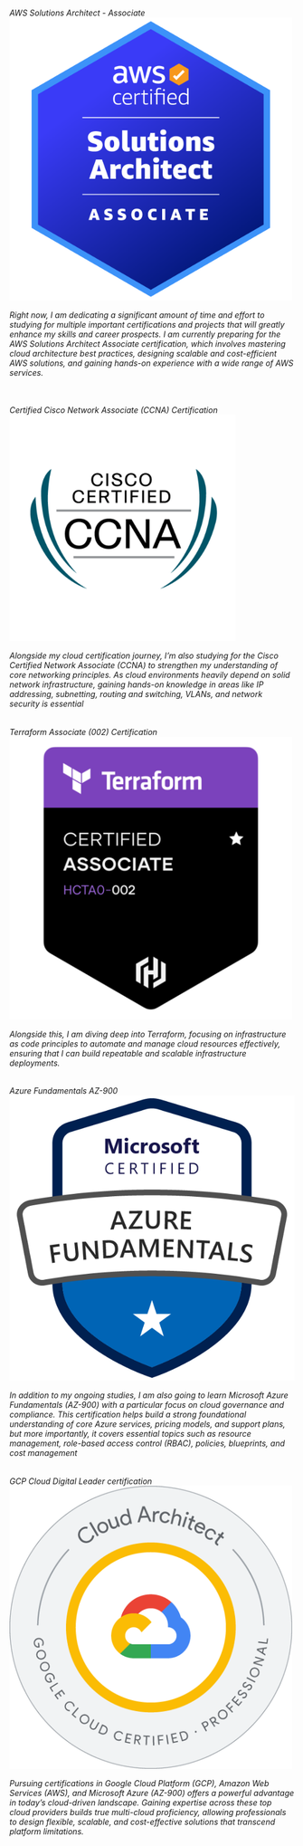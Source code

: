 <h6> AWS Solutions Architect - Associate
<img src="/assets/images/AWS SAA.png"  width="500"/> <br>
<p>Right now, I am dedicating a significant amount of time and effort to studying for multiple important certifications and projects that will greatly enhance my skills and career prospects. I am currently preparing for the AWS Solutions Architect Associate certification, which involves mastering cloud architecture best practices, designing scalable and cost-efficient AWS solutions, and gaining hands-on experience with a wide range of AWS services.
<br>
<br>
<h6> Certified Cisco Network Associate (CCNA) Certification
<img src="/assets/images/CCNA.png"  width="400"/> <br>
<p> Alongside my cloud certification journey, I’m also studying for the Cisco Certified Network Associate (CCNA) to strengthen my understanding of core networking principles. As cloud environments heavily depend on solid network infrastructure, gaining hands-on knowledge in areas like IP addressing, subnetting, routing and switching, VLANs, and network security is essential
<h6> Terraform Associate (002) Certification
<img src="/assets/images/Terraform.png"  width="500"/> <br>
<p> Alongside this, I am diving deep into Terraform, focusing on infrastructure as code principles to automate and manage cloud resources effectively, ensuring that I can build repeatable and scalable infrastructure deployments.
<h6> Azure Fundamentals AZ-900
<img src="/assets/images/Az-900.png"  width="550"/> <br>
<p> In addition to my ongoing studies, I am also going to learn Microsoft Azure Fundamentals (AZ-900) with a particular focus on cloud governance and compliance. This certification helps build a strong foundational understanding of core Azure services, pricing models, and support plans, but more importantly, it covers essential topics such as resource management, role-based access control (RBAC), policies, blueprints, and cost management
<h6> GCP Cloud Digital Leader certification
<img src="/assets/images/GCP.png"  width="500"/> <br>
<p> Pursuing certifications in Google Cloud Platform (GCP), Amazon Web Services (AWS), and Microsoft Azure (AZ-900) offers a powerful advantage in today’s cloud-driven landscape. Gaining expertise across these top cloud providers builds true multi-cloud proficiency, allowing professionals to design flexible, scalable, and cost-effective solutions that transcend platform limitations.